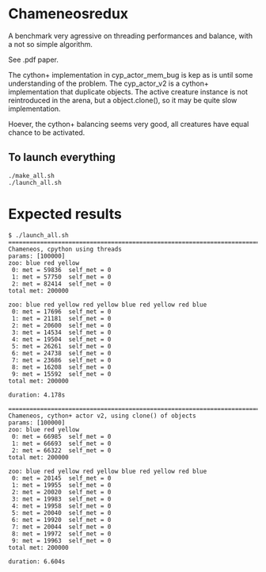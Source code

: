 # Chameneosredux

A benchmark very agressive on threading performances and balance, with a not so simple
algorithm.

See .pdf paper.

The cython+ implementation in cyp_actor_mem_bug is kep as is until some understanding
of the problem.
The cyp_actor_v2 is a cython+ implementation that duplicate objects. The active
creature instance is not reintroduced in the arena, but a object.clone(), so it may
be quite slow implementation.

Hoever, the cython+ balancing seems very good, all creatures have equal chance to be
activated.


## To launch everything

    ./make_all.sh
    ./launch_all.sh


# Expected results

    $ ./launch_all.sh
    ============================================================================
    Chameneos, cpython using threads
    params: [100000]
    zoo: blue red yellow
     0: met = 59836  self_met = 0
     1: met = 57750  self_met = 0
     2: met = 82414  self_met = 0
    total met: 200000

    zoo: blue red yellow red yellow blue red yellow red blue
     0: met = 17696  self_met = 0
     1: met = 21181  self_met = 0
     2: met = 20600  self_met = 0
     3: met = 14534  self_met = 0
     4: met = 19504  self_met = 0
     5: met = 26261  self_met = 0
     6: met = 24738  self_met = 0
     7: met = 23686  self_met = 0
     8: met = 16208  self_met = 0
     9: met = 15592  self_met = 0
    total met: 200000

    duration: 4.178s

    ============================================================================
    Chameneos, cython+ actor v2, using clone() of objects
    params: [100000]
    zoo: blue red yellow
     0: met = 66985  self_met = 0
     1: met = 66693  self_met = 0
     2: met = 66322  self_met = 0
    total met: 200000

    zoo: blue red yellow red yellow blue red yellow red blue
     0: met = 20145  self_met = 0
     1: met = 19955  self_met = 0
     2: met = 20020  self_met = 0
     3: met = 19983  self_met = 0
     4: met = 19958  self_met = 0
     5: met = 20040  self_met = 0
     6: met = 19920  self_met = 0
     7: met = 20044  self_met = 0
     8: met = 19972  self_met = 0
     9: met = 19963  self_met = 0
    total met: 200000

    duration: 6.604s
